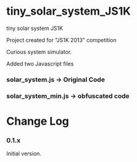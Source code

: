 tiny_solar_system_JS1K
======================

tiny solar system JS1K

Project created for "JS1K 2013" competition 

Curious system simulator. 

Added two Javascript files 

### solar_system.js -> Original Code

### solar_system_min.js -> obfuscated code 

Change Log
==========

### 0.1.x 

Initial version.
